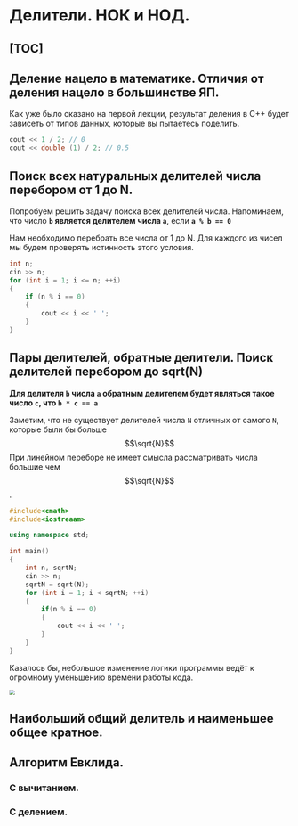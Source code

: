#	Делители. НОК и НОД.

[TOC]
---

##	Деление нацело в математике. Отличия от деления нацело в большинстве ЯП.

Как уже было сказано на первой лекции, результат деления в С++ будет зависеть от типов данных, которые вы пытаетесь поделить.

```c++
cout << 1 / 2; // 0
cout << double (1) / 2; // 0.5
```

##	Поиск всех натуральных делителей числа перебором от 1 до N.

Попробуем решить задачу поиска всех делителей числа. Напоминаем, что число **`b` является делителем числа `a`**, если **`a % b == 0`**

Нам необходимо перебрать все числа от 1 до N. Для каждого из чисел мы будем проверять истинность этого условия.

```c++
int n;
cin >> n;
for (int i = 1; i <= n; ++i)
{
    if (n % i == 0)
    {
        cout << i << ' ';
    }
}
```

##	Пары делителей, обратные делители. Поиск делителей перебором до sqrt(N)

**Для делителя `b` числа `a` обратным делителем будет являться такое число `c`, что `b * c == a`**

Заметим, что не существует делителей числа `N` отличных от самого `N`, которые были бы больше $$\sqrt{N}$$
При линейном переборе не имеет смысла рассматривать числа большие чем $$\sqrt{N}$$.

```c++
#include<cmath>
#include<iostreaam>

using namespace std;

int main()
{
    int n, sqrtN;
    cin >> n;
    sqrtN = sqrt(N);
    for (int i = 1; i < sqrtN; ++i)
    {
        if(n % i == 0)
        {
            cout << i << ' ';
        }
    }
}
```

Казалось бы, небольшое изменение логики программы ведёт к огромному уменьшению времени работы кода.

<img src="C:\Users\fools\Desktop\C++ Course\Город\2019-2020\Конспекты\CPPCourse\Notes\sqrtN.png" style="zoom:60%;" />

##	Наибольший общий делитель и наименьшее общее кратное.



##	Алгоритм Евклида.

###	С вычитанием. 
###	С делением.